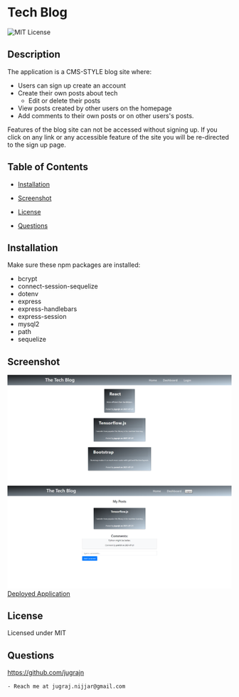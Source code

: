 # Tech Blog

  ![MIT License](https://img.shields.io/badge/license-MIT-orange)
  ## Description

  The application is a CMS-STYLE blog site where:
  - Users can sign up create an account
  - Create their own posts about tech
    - Edit or delete their posts
  - View posts created by other users on the homepage
  - Add comments to their own posts or on other users's posts.
  
  Features of the blog site can not be accessed without signing up. If you click on any link or any accessible feature of the site you will be re-directed to the sign up page. 

  ## Table of Contents

  * [Installation](#installation)

  * [Screenshot](#screenshot)

  * [License](#license)

  * [Questions](#questions)

  
  ## Installation

  Make sure these npm packages are installed:
  * bcrypt
  * connect-session-sequelize
  * dotenv
  * express
  * express-handlebars
  * express-session
  * mysql2
  * path
  * sequelize

  ## Screenshot
  ![](public/assets/homeScreen.png)
  ![](public/assets/commentsScreen.png)
  [Deployed Application](https://shielded-taiga-95417.herokuapp.com/)

  ## License
 Licensed under MIT

  ## Questions

  https://github.com/jugrajn

    - Reach me at jugraj.nijjar@gmail.com

